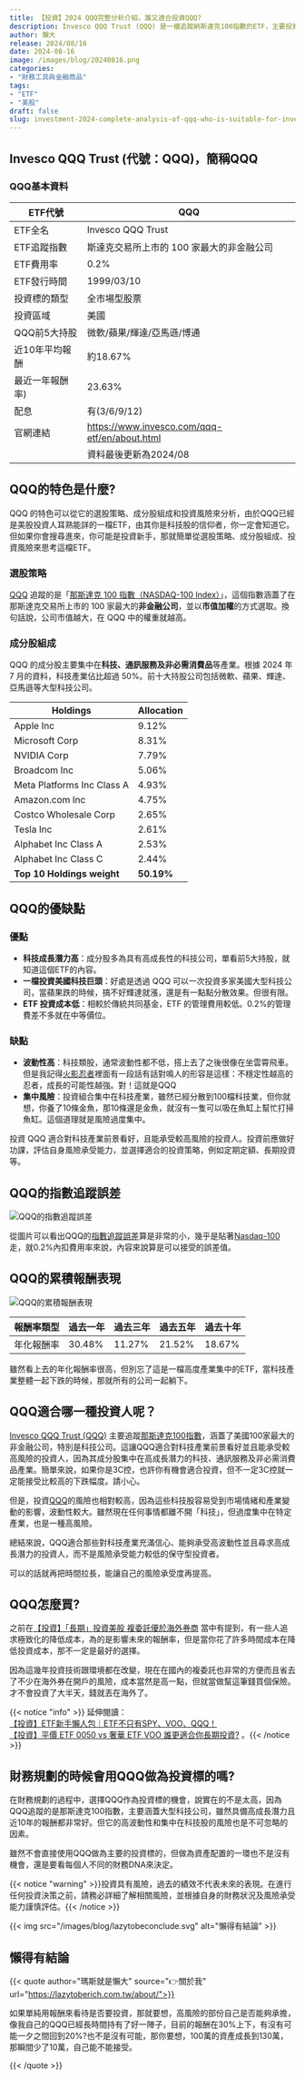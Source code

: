 ```yaml
---
title: 【投資】2024 QQQ完整分析介紹，誰又適合投資QQQ?
description: Invesco QQQ Trust (QQQ) 是一檔追蹤納斯達克100指數的ETF，主要投資於美國大型科技公司。QQQ具有高成長潛力和低管理費用，但也面臨高波動性和集中風險，適合對科技產業前景看好的高風險承受者。投資QQQ前需評估自身風險承受能力，並考慮長期投資策略。
author: 懶大
release: 2024/08/16
date: 2024-08-16
image: /images/blog/20240816.png
categories:
- "財務工具與金融商品"
tags:
- "ETF"
- "美股"
draft: false
slug: investment-2024-complete-analysis-of-qqq-who-is-suitable-for-investing-in-qqq
---
```

## Invesco QQQ Trust (代號：QQQ)，簡稱QQQ

### QQQ基本資料

| ETF代號    | QQQ |
|----------| --- |
| ETF全名    | Invesco QQQ Trust |
| ETF追蹤指數  | 斯達克交易所上市的 100 家最大的非金融公司 |
| ETF費用率   | 0.2% |
| ETF發行時間  | 1999/03/10 |
| 投資標的類型   | 全市場型股票 |
| 投資區域     | 美國 |
| QQQ前5大持股 | 微軟/蘋果/輝達/亞馬遜/博通 |
| 近10年平均報酬 | 約18.67% |
| 最近一年報酬率) | 23.63% |
| 配息       | 有(3/6/9/12) |
| 官網連結     | https://www.invesco.com/qqq-etf/en/about.html |
|          | 資料最後更新為2024/08 |

## QQQ的特色是什麼?

QQQ 的特色可以從它的選股策略、成分股組成和投資風險來分析，由於QQQ已經是美股投資人耳熟能詳的一檔ETF，由其你是科技股的信仰者，你一定會知道它。但如果你會搜尋進來，你可能是投資新手，那就簡單從選股策略、成分股組成、投資風險來思考這檔ETF。

### 選股策略

[QQQ](https://www.invesco.com/qqq-etf/en/about.html) 追蹤的是「[那斯達克 100 指數（NASDAQ-100 Index）](https://www.google.com/finance/quote/NDX:INDEXNASDAQ?sa=X&ved=2ahUKEwiKpeumg_iHAxVCbPUHHZLaLA0Q3ecFegQIMhAf)」，這個指數涵蓋了在那斯達克交易所上市的 100 家最大的**非金融公司**，並以**市值加權**的方式選取。換句話說，公司市值越大，在 QQQ 中的權重就越高。

### 成分股組成

QQQ 的成分股主要集中在**科技、通訊服務及非必需消費品**等產業。根據 2024 年 7 月的資料，科技產業佔比超過 50%。前十大持股公司包括微軟、蘋果、輝達、亞馬遜等大型科技公司。

| Holdings                     | Allocation |
| ---                          | ---        |
| Apple Inc                    | 9.12%      |
| Microsoft Corp               | 8.31%      |
| NVIDIA Corp                  | 7.79%      |
| Broadcom Inc                 | 5.06%      |
| Meta Platforms Inc Class A   | 4.93%      |
| Amazon.com Inc               | 4.75%      |
| Costco Wholesale Corp        | 2.65%      |
| Tesla Inc                    | 2.61%      |
| Alphabet Inc Class A         | 2.53%      |
| Alphabet Inc Class C         | 2.44%      |
| **Top 10 Holdings weight**   | **50.19%** |


## QQQ的優缺點

### 優點

- **科技成長潛力高**：成分股多為具有高成長性的科技公司，單看前5大持股，就知道這個ETF的內容。
- **一檔投資美國科技巨頭**：好處是透過 QQQ 可以一次投資多家美國大型科技公司，當蘋果跌的時候，搞不好輝達就漲，還是有一點點分散效果。但很有限。
- **ETF 投資成本低**：相較於傳統共同基金，ETF 的管理費用較低。0.2%的管理費差不多就在中等價位。

### 缺點

- **波動性高**：科技類股，通常波動性都不低，搭上去了之後很像在坐雲霄飛車。但是我記得[火影忍者](https://www.netflix.com/tw/title/70205012)裡面有一段話有話對鳴人的形容是這樣：不穩定性越高的忍者，成長的可能性越強。對！這就是QQQ
- **集中風險**：投資組合集中在科技產業，雖然已經分散到100檔科技業，但你就想，你養了10條金魚，那10條還是金魚，就沒有一隻可以吸在魚缸上幫忙打掃魚缸。這個道理就是風險過度集中。

投資 QQQ 適合對科技產業前景看好，且能承受較高風險的投資人。投資前應做好功課，評估自身風險承受能力，並選擇適合的投資策略，例如定期定額、長期投資等。

## QQQ的指數追蹤誤差

![QQQ的指數追蹤誤差](/images/blog/20240816_1.png)

從圖片可以看出QQQ的[指數追蹤誤差](https://www.invesco.com/qqq-etf/en/performance.html)算是非常的小，幾乎是貼著[Nasdaq-100](https://www.google.com/finance/quote/NDX:INDEXNASDAQ?sa=X&ved=2ahUKEwiKpeumg_iHAxVCbPUHHZLaLA0Q3ecFegQIMhAf)走，就0.2%內扣費用率來說，內容來說算是可以接受的誤差值。

## QQQ的累積報酬表現

![QQQ的累積報酬表現](/images/blog/20240816_2.png)

| 報酬率類型 | 過去一年 | 過去三年 | 過去五年 | 過去十年 |
| --- | --- | --- | --- | --- |
| 年化報酬率 | 30.48% | 11.27% | 21.52% | 18.67% |

雖然看上去的年化報酬率很高，但別忘了這是一檔高度產業集中的ETF，當科技產業整體一起下跌的時候，那就所有的公司一起躺下。

## QQQ適合哪一種投資人呢？

[Invesco QQQ Trust (QQQ)](https://www.invesco.com/qqq-etf/en/about.html) 主要追蹤[那斯達克100指數](https://www.google.com/finance/quote/NDX:INDEXNASDAQ?sa=X&ved=2ahUKEwiKpeumg_iHAxVCbPUHHZLaLA0Q3ecFegQIMhAf)，涵蓋了美國100家最大的非金融公司，特別是科技公司。這讓QQQ適合對科技產業前景看好並且能承受較高風險的投資人，因為其成分股集中在高成長潛力的科技、通訊服務及非必需消費品產業。簡單來說，如果你是3C控，也許你有機會適合投資，但不一定3C控就一定能接受比較高的下跌幅度。請小心。

但是，投資[QQQ](https://www.invesco.com/qqq-etf/en/about.html)的風險也相對較高，因為這些科技股容易受到市場情緒和產業變動的影響，波動性較大。雖然現在任何事情都離不開「科技」，但過度集中在特定產業，也是一種高風險。

總結來說，QQQ適合那些對科技產業充滿信心、能夠承受高波動性並且尋求高成長潛力的投資人，而不是風險承受能力較低的保守型投資者。

可以的話就再把時間拉長，能讓自己的風險承受度再提高。

## QQQ怎麼買?

之前在[【投資】「長期」投資美股 複委託優於海外券商](https://lazytoberich.com.tw/blog/investment-long-term-investing-in-us-stocks-is-better-with-multiple-delegations-than-overseas-brokerages/) 當中有提到，有一些人追求極致化的降低成本，為的是影響未來的報酬率，但是當你花了許多時間成本在降低投資成本，那不一定是最好的選擇。

因為這幾年投資技術跟環境都在改變，現在在國內的複委託也非常的方便而且省去了不少在海外券在開戶的風險，成本當然是高一點，但就當做幫這筆錢買個保險。才不會投資了大半天，錢就丟在海外了。

{{< notice "info" >}} 延伸閱讀：<br>
[【投資】ETF新手懶人包｜ETF不只有SPY、VOO、QQQ！](https://lazytoberich.com.tw/blog/investment-etf-beginner-s-guide-etfs-are-not-limited-to-spy-voo-qqq/)<br>
[【投資】平價 ETF 0050 vs 奢華 ETF VOO 誰更適合你長期投資?](https://lazytoberich.com.tw/blog/investing-affordable-vs-luxury-etf-comparison/)
。{{< /notice >}}

## 財務規劃的時候會用QQQ做為投資標的嗎?

在財務規劃的過程中，選擇QQQ作為投資標的機會，說實在的不是太高，因為QQQ追蹤的是那斯達克100指數，主要涵蓋大型科技公司，雖然具備高成長潛力且近10年的報酬都非常好。但它的高波動性和集中在科技股的風險也是不可忽略的因素。

雖然不會直接使用QQQ做為主要的投資標的，但做為資產配置的一環也不是沒有機會，還是要看每個人不同的財務DNA來決定。

{{< notice "warning" >}}投資具有風險，過去的績效不代表未來的表現。在進行任何投資決策之前，請務必詳細了解相關風險，並根據自身的財務狀況及風險承受能力謹慎評估。{{< /notice >}}

{{< img src="/images/blog/lazytobeconclude.svg" alt="懶得有結論" >}}

## 懶得有結論

{{< quote author="瑪斯就是懶大" source="👉關於我" url="https://lazytoberich.com.tw/about/">}}

如果單純用報酬來看待是否要投資，那就要想，高風險的部份自己是否能夠承擔，像我自己的QQQ已經長時間持有了好一陣子，目前的報酬在30%上下，有沒有可能一夕之間回到20%?也不是沒有可能，那你要想，100萬的資產成長到130萬，那瞬間少了10萬，自己能不能接受。

{{< /quote >}}
